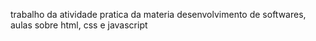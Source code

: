 trabalho da atividade pratica da materia desenvolvimento de softwares, aulas sobre html, css e javascript

